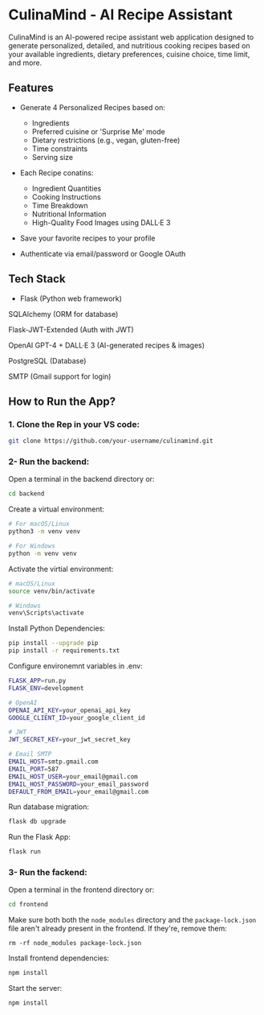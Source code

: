 # CulinaMind - AI Recipe Assistant

CulinaMind is an AI-powered recipe assistant web application designed to generate personalized, detailed, and nutritious cooking recipes based on your available ingredients, dietary preferences, cuisine choice, time limit, and more.

## Features

- Generate 4 Personalized Recipes based on:
  - Ingredients
  - Preferred cuisine or 'Surprise Me' mode
  - Dietary restrictions (e.g., vegan, gluten-free)
  - Time constraints
  - Serving size

- Each Recipe conatins:
  - Ingredient Quantities
  - Cooking Instructions
  - Time Breakdown
  - Nutritional Information
  - High-Quality Food Images using DALL·E 3

- Save your favorite recipes to your profile

- Authenticate via email/password or Google OAuth

## Tech Stack

- Flask (Python web framework)

SQLAlchemy (ORM for database)

Flask-JWT-Extended (Auth with JWT)

OpenAI GPT-4 + DALL·E 3 (AI-generated recipes & images)

PostgreSQL (Database)

SMTP (Gmail support for login)

## How to Run the App?

### 1. Clone the Rep in your VS code:

```bash
git clone https://github.com/your-username/culinamind.git
```
### 2- Run the backend:

Open a terminal in the backend directory or:

```bash
cd backend
```

Create a virtual environment:

```bash
# For macOS/Linux
python3 -m venv venv

# For Windows
python -m venv venv
```

Activate the virtial environment:

```bash
# macOS/Linux
source venv/bin/activate

# Windows
venv\Scripts\activate
```

Install Python Dependencies:

```bash
pip install --upgrade pip
pip install -r requirements.txt
```

Configure environemnt variables in .env:

```bash
FLASK_APP=run.py
FLASK_ENV=development

# OpenAI
OPENAI_API_KEY=your_openai_api_key
GOOGLE_CLIENT_ID=your_google_client_id

# JWT
JWT_SECRET_KEY=your_jwt_secret_key

# Email SMTP
EMAIL_HOST=smtp.gmail.com
EMAIL_PORT=587
EMAIL_HOST_USER=your_email@gmail.com
EMAIL_HOST_PASSWORD=your_email_password
DEFAULT_FROM_EMAIL=your_email@gmail.com
```
Run database migration:

```bash
flask db upgrade
```

Run the Flask App:

```bash
flask run
```

### 3- Run the fackend:

Open a terminal in the frontend directory or:

```bash
cd frontend
```

Make sure both both the ```node_modules``` directory and the ```package-lock.json``` file aren't already present in the frontend. If they're, remove them:

```
rm -rf node_modules package-lock.json
```

Install frontend dependencies:

```bash
npm install
```

Start the server:

```bash
npm install
```
